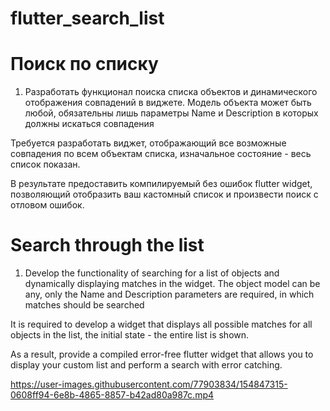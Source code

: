 # flutter_search_list

# Поиск по списку

1. Разработать функционал поиска списка объектов и динамического отображения совпадений в виджете. Модель объекта может быть любой, обязательны лишь параметры Name и Description в которых должны искаться совпадения

Требуется разработать виджет, отображающий все возможные совпадения по всем объектам списка, изначальное состояние - весь список показан. 

В результате предоставить компилируемый без ошибок flutter widget, позволяющий отобразить ваш кастомный список и произвести поиск с отловом ошибок.


# Search through the list

1. Develop the functionality of searching for a list of objects and dynamically displaying matches in the widget. The object model can be any, only the Name and Description parameters are required, in which matches should be searched

It is required to develop a widget that displays all possible matches for all objects in the list, the initial state - the entire list is shown. 

As a result, provide a compiled error-free flutter widget that allows you to display your custom list and perform a search with error catching.



https://user-images.githubusercontent.com/77903834/154847315-0608ff94-6e8b-4865-8857-b42ad80a987c.mp4

